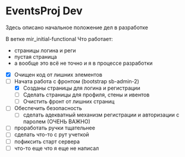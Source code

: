 # EventsProj Dev
Здесь описано начальное положение дел в разработке

В ветке mir_initial-functional
Что работает:
*	страницы логина и реги
* 	пустая страница
*	а вообще это всё не точно и я в процессе разработки


- [x] Очищен код от лишних элементов
- [ ] Начата работа с фронтом (bootstrap sb-admin-2)
  - [x] Созданы страницы для логина и регистрации
  - [ ] Сделать страницы для профиля, стены и ивентов
  - [ ] Очистить фронт от лишних страниц
- [ ] Обеспечить безопасность
  - [ ] сделать адекватный механизм регистрации и авторизации с паролем (ОЧЕНЬ ВАЖНО)
- [ ] проработать ручки тщательнее
- [ ] сделать что-то с рут учеткой
- [ ] пофиксить старт сервера
- [ ] что-то еще что я еще не написал
